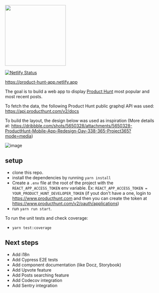 <img src="https://www.bybrand.io/blog/wp-content/uploads/2018/11/product-hunt-logo-vertical-orange-1.png" height="200px" align="center"/>

[![Netlify Status](https://api.netlify.com/api/v1/badges/cca3c45b-26c0-47e4-85ce-0fa7f91e3866/deploy-status)](https://app.netlify.com/sites/product-hunt-app/deploys)

https://product-hunt-app.netlify.app

The goal is to build a web app to display [Product Hunt](https://www.producthunt.com/) most popular and most recent posts.

To fetch the data, the following Product Hunt public graphql API was used: https://api.producthunt.com/v2/docs

To build the layout, the design below was used as inspiration (More details at: https://dribbble.com/shots/5650328/attachments/5650328-ProductHunt-Mobile-App-Redesign-Day-338-365-Project365?mode=media)

![image](https://user-images.githubusercontent.com/5726140/106479379-090bd680-6489-11eb-9df8-689a846a2643.png)

## setup

- clone this repo.
- install the dependencies by running `yarn install`
- Create a `.env` file at the root of the project with the `REACT_APP_ACCESS_TOKEN` env variable. Ex: `REACT_APP_ACCESS_TOKEN = YOUR_PRODUCT_HUNT_DEVELOPER_TOKEN` (if yout don't have a one, login to https://www.producthunt.com and then you can create the token at https://www.producthunt.com/v2/oauth/applications)
- run `yarn run start`.

To run the unit tests and check coverage:
- `yarn test:coverage`

## Next steps

- Add i18n
- Add Cypress E2E tests
- Add component documentation (like Docz, Storybook)
- Add Upvote feature
- Add Posts searching feature
- Add Codecov integration
- Add Sentry integration

